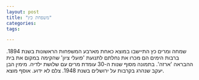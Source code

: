 ```yaml
---
layout: post
title: "משפחת כץ"
categories:
tags:

---
```


שמחה ומרים כץ התיישבו במוצא כאחת מארבע המשפחות הראשונות בשנת 1894. ברבות הימים הם מכרו את נחלתם לתנועת 'פועלי ציון' שהקימה במקום את בית ההבראה 'ארזה'.
בתמונה מסוף שנות ה-30 עומדת מרים עם שלושת ילדיה. מימין הבן יעקב שנהרג בקרבות על ירושלים בשנת 1948. צלם לא ידוע. אוסף מוצא.
